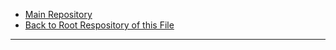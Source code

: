  - [Main Repository](https://github.com/blatant-trapdoor/cavann-s-utility-repository)
 - [Back to Root Respository of this File](https://github.com/blatant-trapdoor/cavann-s-utility-repository/tree/master/ReadMe's)

---

